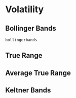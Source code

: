 # Volatility

## Bollinger Bands

```@docs
bollingerbands
```

## True Range

## Average True Range

## Keltner Bands
